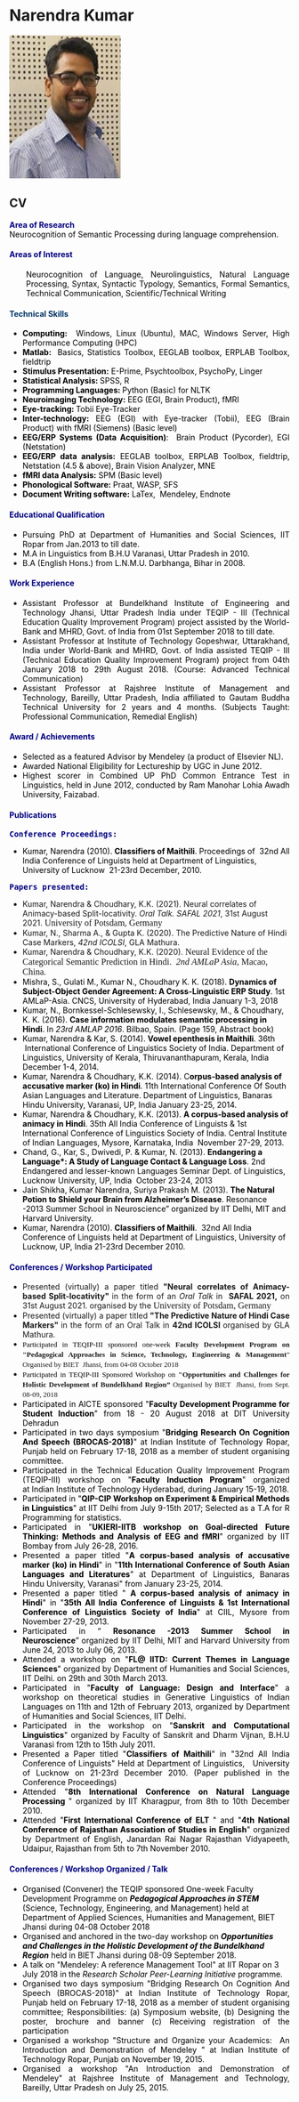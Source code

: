 # Narendra Kumar 

<img width="200" src="Naren_Pic.jpg">

## CV

<p style="text-align: justify;"><span style="color: #000080;"><strong>Area of Research</strong></span><br /><span style="color: #000000;">Neurocognition of Semantic Processing during language comprehension.</span></p>
<h4 style="text-align: justify;"><span style="color: #000080;">Areas of Interest</span></h4>
<p style="padding-left: 30px; text-align: justify;"><span style="color: #000000;">Neurocognition of Language, Neurolinguistics, Natural Language Processing, Syntax, Syntactic Typology, Semantics, Formal Semantics, Technical Communication, Scientific/Technical Writing</span></p>
<h4 style="text-align: justify;"><span style="color: #003366;">Technical Skills</span></h4>
<ul>
<li style="text-align: justify;"><span style="color: #000000;"><strong>Computing:</strong>  Windows, Linux (Ubuntu), MAC, Windows Server, High Performance Computing (HPC)</span></li>
<li style="text-align: justify;"><span style="color: #000000;"><strong>Matlab:  </strong>Basics, Statistics Toolbox, EEGLAB toolbox, ERPLAB Toolbox, fieldtrip</span></li>
<li style="text-align: justify;"><span style="color: #000000;"><strong>Stimulus Presentation:</strong> E-Prime, Psychtoolbox, PsychoPy, Linger</span></li>
<li style="text-align: justify;"><span style="color: #000000;"><strong>Statistical Analysis: </strong>SPSS, R </span></li>
<li style="text-align: justify;"><span style="color: #000000;"><strong>Programming Languages: </strong>Python (Basic) for NLTK</span></li>
<li style="text-align: justify;"><span style="color: #000000;"><strong>Neuroimaging Technology:</strong> EEG (EGI, Brain Product), fMRI </span></li>
<li style="text-align: justify;"><span style="color: #000000;"><strong>Eye-tracking: </strong>Tobii Eye-Tracker</span></li>
<li style="text-align: justify;"><span style="color: #000000;"><strong>Inter-technology:</strong> EEG (EGI) with Eye-tracker (Tobii), EEG (Brain Product) with fMRI (Siemens) (Basic level)</span></li>
<li style="text-align: justify;"><span style="color: #000000;"><strong>EEG/ERP Systems (Data Acquisition)</strong>:  Brain Product (Pycorder), EGI (Netstation)      </span></li>
<li style="text-align: justify;"><span style="color: #000000;"><strong>EEG/ERP data analysis:</strong> EEGLAB toolbox, ERPLAB Toolbox, fieldtrip, Netstation (4.5 &amp; above), Brain Vision Analyzer, MNE</span></li>
<li style="text-align: justify;"><span style="color: #000000;"><strong>fMRI data Analysis:</strong> SPM (Basic level)</span></li>
<li style="text-align: justify;"><span style="color: #000000;"><strong>Phonological Software:</strong> Praat, WASP, SFS</span></li>
<li style="text-align: justify;"><span style="color: #000000;"><strong>Document Writing software:</strong> LaTex,  Mendeley, Endnote    </span></li>
</ul>
<h4 style="text-align: justify;"><span style="color: #000080;">Educational Qualification</span></h4>
<ul style="text-align: justify;">
<li><span style="color: #000000;">Pursuing PhD at Department of Humanities and Social Sciences, IIT Ropar from Jan.2013 to till date.</span></li>
<li><span style="color: #000000;">M.A in Linguistics from B.H.U Varanasi, Uttar Pradesh in 2010.</span></li>
<li><span style="color: #000000;">B.A (English Hons.) from L.N.M.U. Darbhanga, Bihar in 2008.</span></li>
</ul>
<h4 style="text-align: justify;"><span style="color: #000080;"><strong>Work Experience</strong></span></h4>
<ul style="text-align: justify;">
<li><span style="color: #000000;">Assistant Professor at Bundelkhand Institute of Engineering and Technology Jhansi, Uttar Pradesh India under TEQIP - III (Technical Education Quality Improvement Program) project assisted by the World-Bank and MHRD, Govt. of India from 01st September 2018 to till date.</span></li>
<li><span style="color: #000000;">Assistant Professor at Institute of Technology Gopeshwar, Uttarakhand, India under World-Bank and MHRD, Govt. of India assisted TEQIP - III (Technical Education Quality Improvement Program) project from 04th January 2018 to 29th August 2018. (Course: Advanced Technical Communication)</span></li>
<li><span style="color: #000000;">Assistant Professor at Rajshree Institute of Management and Technology, Bareilly, Uttar Pradesh, India affiliated to Gautam Buddha Technical University for 2 years and 4 months. (Subjects Taught: Professional Communication, Remedial English)</span></li>
</ul>
<h4 style="text-align: justify;"><span style="color: #000080;"><strong>Award / Achievements</strong></span></h4>
<ul style="text-align: justify;">
<li><span style="color: #000000;">Selected as a featured Advisor by Mendeley (a product of Elsevier NL).</span></li>
<li><span style="color: #000000;">Awarded National Eligibility for Lectureship by UGC in June 2012.</span></li>
<li><span style="color: #000000;">Highest scorer in Combined UP PhD Common Entrance Test in Linguistics, held in June 2012, conducted by Ram Manohar Lohia Awadh University, Faizabad.</span></li>
</ul>
<h4><span style="color: #000080;"><strong>Publications</strong></span></h4>
<pre><strong><span style="color: #000080;">Conference Proceedings:</span></strong></pre>
<ul>
<li><span style="color: #000000;">Kumar, Narendra (2010). <strong>Classifiers of Maithili</strong>. Proceedings of  32nd All India Conference of Linguists held at Department of Linguistics, University of Lucknow  21-23rd December, 2010.</span></li>
</ul>
<pre><strong><span style="color: #000080;">Papers presented:</span></strong></pre>
<ul>
<li>Kumar, Narendra &amp; Choudhary, K.K. (2021). Neural correlates of Animacy-based Split-locativity. <i>Oral Talk. SAFAL 2021</i>, 31st August 2021. <span style="font-family: georgia, serif; font-size: medium;">University of Potsdam, Germany</span></li>
<li>Kumar, N., Sharma A., &amp; Gupta K. (2020). The Predictive Nature of Hindi Case Markers, <i>42nd ICOLSI</i>, GLA Mathura.</li>
<li>Kumar, Narendra &amp; Choudhary, K.K. (2020). <span style="font-family: georgia, serif; font-size: medium;">Neural Evidence of the Categorical Semantic Prediction in Hindi. </span> <span style="font-family: georgia, serif; font-size: medium;"><i>2nd AMLaP Asia</i>, </span><span style="font-family: georgia, serif; font-size: medium;">Macao, China. </span></li>
<li><span style="color: #000000;">Mishra, S., Gulati M., Kumar N., Choudhary K. K. (2018). <strong>Dynamics of Subject-Object Gender Agreement: A Cross-Linguistic ERP Study</strong>. 1st AMLaP-Asia. CNCS, University of Hyderabad, India January 1-3, 2018</span></li>
<li><span style="color: #000000;">Kumar, N., Bornkessel-Schlesewsky, I., Schlesewsky, M., &amp; Choudhary, K. K. (2016). <strong>Case information modulates semantic processing in Hindi</strong>. In <em>23rd AMLAP 2016</em>. Bilbao, Spain. (Page 159, Abstract book)</span></li>
<li><span style="color: #000000;">Kumar, Narendra &amp; Kar, S. (2014). <strong>Vowel epenthesis in Maithili</strong>. 36th  International Conference of Linguistics Society of India. Department of Linguistics, University of Kerala, Thiruvananthapuram, Kerala, India December 1-4, 2014. </span></li>
<li><span style="color: #000000;">Kumar, Narendra &amp; Choudhary, K.K. (2014). C<strong>orpus-based analysis of accusative marker (ko) in Hindi</strong>. 11th International Conference Of South Asian Languages and Literature. Department of Linguistics, Banaras Hindu University, Varanasi, UP, India January 23-25, 2014. </span></li>
<li><span style="color: #000000;">Kumar, Narendra &amp; Choudhary, K.K. (2013). <strong>A corpus-based analysis of animacy in Hindi</strong>. 35th All India Conference of Linguists &amp; 1st International Conference of Linguistics Society of India. Central Institute of Indian Languages, Mysore, Karnataka, India  November 27-29, 2013.</span></li>
<li><span style="color: #000000;">Chand, G., Kar, S., Dwivedi, P. &amp; Kumar, N. (2013). <strong>Endangering a Language*: A Study of Language Contact &amp; Language Loss</strong>. 2nd Endangered and lesser-known Languages Seminar Dept. of Linguistics, Lucknow University, UP, India  October 23-24, 2013</span></li>
<li><span style="color: #000000;">Jain Shikha, Kumar Narendra, Suriya Prakash M. (2013). <strong>The Natural Potion to Shield your Brain from Alzheimer’s Disease</strong>. Resonance -2013 Summer School in Neuroscience” organized by IIT Delhi, MIT and Harvard University.</span></li>
<li><span style="color: #000000;">Kumar, Narendra (2010). <strong>Classifiers of Maithili</strong>.  32nd All India Conference of Linguists held at Department of Linguistics, University of Lucknow, UP, India 21-23rd December 2010</span>.</li>
</ul>
<h4 style="text-align: justify;"><span style="color: #000080;"><strong>Conferences / Workshop Participated</strong></span></h4>
<ul style="text-align: justify;">
<li>Presented (virtually) a paper titled <b>"Neural correlates of Animacy-based Split-locativity" </b>in the form of an <i>Oral Talk </i>in<i>  </i><b>SAFAL 2021,</b> on 31st August 2021. organised by the <span style="font-family: georgia, serif; font-size: medium;">University of Potsdam, Germany</span></li>
<li>Presented (virtually) a paper titled <b>"The Predictive Nature of Hindi Case Markers" </b>in the form of an Oral Talk in <b>42nd ICOLSI </b>organised by GLA Mathura.</li>
<li><span style="color: #000000; font-family: georgia, serif; font-size: small;">Participated in TEQIP-III sponsored one-week </span><span style="font-family: georgia, serif; font-size: small;"><b>Faculty</b><b> Development Program on "Pedagogical Approaches in Science, Technology, Engineering &amp; Management</b>” Organised by BIET  Jhansi, from 04-08 October 2018</span></li>
<li><span style="font-size: small;"><span style="color: #000000; font-family: georgia, serif;">Participated in <span lang="EN-US">TEQIP-III Sponsored Workshop on<b> </b></span></span><span lang="EN-US"><span style="font-family: georgia, serif;"><b>"Opportunities and Challenges for Holistic Development of Bundelkhand Region” </b>Organised by BIET  Jhansi, from Sept. 08-09, 2018</span></span></span></li>
<li><span style="color: #000000;">Participated in AICTE sponsored "<strong>Faculty Development Programme for Student Induction</strong>" from 18 - 20 August 2018 at DIT University Dehradun</span></li>
<li><span style="color: #000000;">Participated in two days symposium "<strong>Bridging Research On Cognition And Speech (BROCAS-2018)</strong>" at Indian Institute of Technology Ropar, Punjab held on February 17-18, 2018 as a member of student organising committee.</span></li>
<li><span style="color: #000000;">Participated in the Technical Education Quality Improvement Program (TEQIP-III) workshop on "<strong>Faculty Induction Program</strong>" organized at Indian Institute of Technology Hyderabad, during January 15-19, 2018.</span></li>
<li><span style="color: #000000;">Participated in "<strong>QIP-CIP Workshop on Experiment &amp; Empirical Methods in Linguistics</strong>" at IIT Delhi from July 9-15th 2017; Selected as a T.A for R Programming for statistics. </span></li>
<li><span style="color: #000000;">Participated in "<strong>UKIERI-IITB workshop on Goal-directed Future Thinking: Methods and Analysis of EEG and fMRI</strong>" organized by IIT Bombay from July 26-28, 2016.</span></li>
<li><span style="color: #000000;">Presented a paper titled "<strong>A corpus-based analysis of accusative marker (ko) in Hindi</strong>" in "<strong>11th International Conference of South Asian Languages and Literatures</strong>" at Department of Linguistics, Banaras Hindu University, Varanasi" from January 23-25, 2014. </span></li>
<li><span style="color: #000000;">Presented a paper titled " <strong>A corpus-based analysis of animacy in Hindi</strong>" in "<strong>35th All India Conference of Linguists &amp; 1st International Conference of Linguistics Society of India</strong>" at CIIL, Mysore from November 27-29, 2013.</span></li>
<li><span style="color: #000000;">Participated in “ <strong>Resonance -2013 Summer School in Neuroscience</strong>” organized by IIT Delhi, MIT and Harvard University from June 24, 2013 to July 06, 2013. </span></li>
<li><span style="color: #000000;">Attended a workshop on "<strong>FL@ IITD: Current Themes in Language Sciences</strong>" organized by Department of Humanities and Social Sciences, IIT Delhi. on 29th and 30th March 2013. </span></li>
<li><span style="color: #000000;">Participated in "<strong>Faculty of Language: Design and Interface</strong>" a workshop on theoretical studies in Generative Linguistics of Indian Languages on 11th and 12th of February 2013, organized by Department of Humanities and Social Sciences, IIT Delhi.</span></li>
<li><span style="color: #000000;">Participated in the workshop on "<strong>Sanskrit and Computational Linguistics</strong>" organized by Faculty of Sanskrit and Dharm Vijnan, B.H.U Varanasi from 12th to 15th July 2011. </span></li>
<li><span style="color: #000000;">Presented a Paper titled "<strong>Classifiers of Maithili</strong>" in "32nd All India Conference of Linguists" Held at Department of Linguistics,   University of Lucknow on 21-23rd December 2010. (Paper published in the Conference Proceedings) </span></li>
<li><span style="color: #000000;">Attended "<strong>8th International Conference on Natural Language Processing </strong>" organized by IIT Kharagpur, from 8th to 10th December 2010.</span></li>
<li><span style="color: #000000;">Attended "<strong>First International Conference of ELT </strong>" and "<strong>4th National Conference of Rajasthan Association of Studies in English</strong>" organized by Department of English, Janardan Rai Nagar Rajasthan Vidyapeeth, Udaipur, Rajasthan from 5th to 7th November 2010.</span></li>
</ul>
<h4><span style="color: #000080;"><strong>Conferences / Workshop Organized / Talk</strong></span></h4>
<ul>
<li><span style="color: #000000;">Organised (Convener) the TEQIP sponsored One-week Faculty Development Programme on <em><strong>Pedagogical Approaches in STEM </strong></em>(Science, Technology, Engineering, and Management) </span><span style="color: #000000;">held at Department of Applied Sciences, Humanities and Management, BIET Jhansi during 04-08 October 2018</span></li>
<li><span style="color: #000000;">Organised and anchored in the two-day workshop on <em><strong>Opportunities and Challenges in the Holistic Development of the Bundelkhand Region</strong></em> held in BIET Jhansi during 08-09 September 2018.</span></li>
<li><span style="color: #000000;">A talk on "Mendeley: A reference Management Tool" at IIT Ropar on 3 July 2018 in the <em>Research Scholar Peer-Learning Initiative</em> programme.</span></li>
<li style="text-align: justify;"><span style="color: #000000;">Organised two days symposium "Bridging Research On Cognition And Speech (BROCAS-2018)" at Indian Institute of Technology Ropar, Punjab held on February 17-18, 2018 as a member of student organising committee; Responsibilities: (a) Symposium website, (b) Designing the poster, brochure and banner (c) Receiving registration of the participation</span></li>
<li style="text-align: justify;"><span style="color: #000000;">Organised a workshop "Structure and Organize your Academics:  An Introduction and Demonstration of Mendeley " at Indian Institute of Technology Ropar, Punjab on November 19, 2015.</span></li>
<li style="text-align: justify;"><span style="color: #000000;">Organised a workshop "An Introduction and Demonstration of Mendeley" at Rajshree Institute of Management and Technology, Bareilly, Uttar Pradesh on July 25, 2015.</span></li>
</ul>
